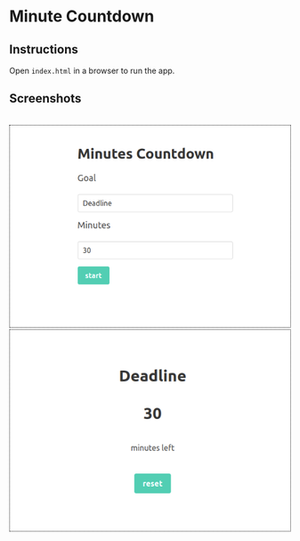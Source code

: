 # Minute Countdown

## Instructions

Open `index.html` in a browser to run the app.

## Screenshots

<br />

<img src="./screenshots/settings.png" style="border: 1px dotted black;">

<br />

<img src="./screenshots/countdown.png" style="border: 1px dotted black;">

<br />
